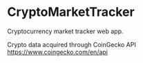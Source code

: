 # CryptoMarketTracker
Cryptocurrency market tracker web app.

Crypto data acquired through CoinGecko API https://www.coingecko.com/en/api
